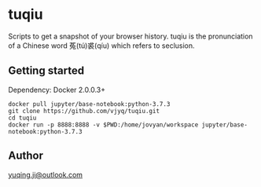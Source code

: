 # tuqiu

Scripts to get a snapshot of your browser history. tuqiu is the pronunciation of a Chinese word 菟(tú)裘(qíu) which refers to seclusion.

## Getting started
Dependency: Docker 2.0.0.3+
```
docker pull jupyter/base-notebook:python-3.7.3
git clone https://github.com/vjyq/tuqiu.git
cd tuqiu
docker run -p 8888:8888 -v $PWD:/home/jovyan/workspace jupyter/base-notebook:python-3.7.3
```

## Author
yuqing.ji@outlook.com
